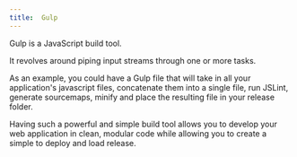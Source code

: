 ```yaml
---
title:  Gulp
---
```


Gulp is a JavaScript build tool.

It revolves around piping input streams through one or more tasks.

As an example, you could have a Gulp file that will take in all your application's javascript files, concatenate them into a single file, run JSLint, generate sourcemaps, minify and place the resulting file in your release folder.

Having such a powerful and simple build tool allows you to develop your web application in clean, modular code while allowing you to create a simple to deploy and load release.
